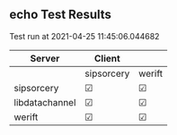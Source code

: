 ## echo Test Results
Test run at 2021-04-25 11:45:06.044682

| Server      | Client      |             |
|-------------|-------------|-------------|
|             | sipsorcery  | werift      |
| sipsorcery  | &#9745;     | &#9745;     |
| libdatachannel| &#9745;     | &#9745;     |
| werift      | &#9745;     | &#9745;     |
